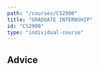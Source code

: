 ```yaml
---
path: "/courses/CS2900"
title: "GRADUATE INTERNSHIP"
id: "CS2900"
type: "individual-course"
---
```


## Advice

